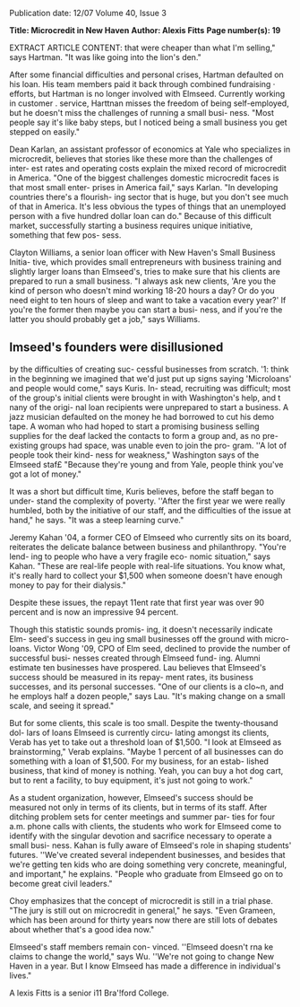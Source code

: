 Publication date: 12/07
Volume 40, Issue 3

**Title: Microcredit in New Haven**
**Author: Alexis Fitts**
**Page number(s): 19**

EXTRACT ARTICLE CONTENT:
that were cheaper than what I'm selling," 
says Hartman. "It was like going into the 
lion's den." 

After some financial difficulties and 
personal crises, Hartman defaulted on 
his loan. His team members paid it back 
through combined fundraising · efforts, 
but Hartman is no longer involved with 
Elmseed. Currently working in customer . 
service, Harttnan misses the freedom of 
being self-employed, but he doesn't miss 
the challenges of running a small busi-
ness. "Most people say it's like baby steps, 
but I noticed being a small business you 
get stepped on easily." 

Dean Karlan, an assistant professor 
of economics at Yale who specializes 
in microcredit, believes that stories like 
these 
more than the challenges of inter-
est rates and operating costs 
explain the 
mixed record of microcredit in America. 
"One of the biggest challenges domestic 
microcredit faces is that most small enter-
prises in America fail," says Karlan. "In 
developing countries there's a flourish-
ing sector that is huge, but you don't see 
much of that in America. It's less obvious 
the types of things that an unemployed 
person with a five hundred dollar loan 
can do." Because of this difficult market, 
successfully starting a business requires 
unique initiative, something that few pos-
sess. 

Clayton Williams, a senior loan officer 
with New Haven's Small Business Initia-
tive, which provides small entrepreneurs 
with business training and slightly larger 
loans than Elmseed's, tries to make sure 
that his clients are prepared to run a small 
business. "I always ask new clients, 'Are 
you the kind of person who doesn't mind 
working 18-20 hours a day? Or do you 
need eight to ten hours of sleep and want 
to take a vacation every year?' If you're the 
former then maybe you can start a busi-
ness, and if you're the latter you should 
probably get a job," says Williams. 

lmseed's founders were disillusioned 
-
by the difficulties of creating suc-
cessful businesses from scratch. '1: think 
in the beginning we imagined that we'd 
just put up signs saying 'Microloans' 
and people would come," says Kuris. In-
stead, recruiting was difficult; most of the 
group's initial clients were brought in with 
Washington's help, and t nany of the origi-
nal loan recipients were unprepared to 
start a business. A jazz musician defaulted 
on the money he had borrowed to cut his 
demo tape. A woman who had hoped to 
start a promising business selling supplies 
for the deaf lacked the contacts to form a 
group and, as no pre-existing groups had 
space, was unable even to join the pro-
gram. ''A lot of people took their kind-
ness for weakness," Washington says of 
the Elmseed staf£ "Because they're young 
and from Yale, people think you've got a 
lot of money." 

It was a short but difficult time, Kuris 
believes, before the staff began to under-
stand the complexity of poverty. ''After 
the first year we were really humbled, 
both by the initiative of our staff, and the 
difficulties of the issue at hand," he says. 
"It was a steep learning curve." 

Jeremy Kahan '04, a former CEO of 
Elmseed who currently sits on its board, 
reiterates the delicate balance between 
business and philanthropy. "You're lend-
ing to people who have a very fragile eco-
nomic situation," says Kahan. "These are 
real-life people with real-life situations. 
You know what, it's really hard to collect 
your $1,500 when someone doesn't have 
enough money to pay for their dialysis." 

Despite these issues, the repayt 11ent rate 
that first year was over 90 percent and is 
now an impressive 94 percent. 

Though this statistic sounds promis-
ing, it doesn't necessarily indicate Elm-
seed's success in geu ing small businesses 
off the ground with micro-loans. Victor 
Wong '09, CPO of Elm seed, declined to 
provide the number of successful busi-
nesses created through Elmseed fund-
ing. Alumni estimate ten businesses have 
prospered. Lau believes that Elmseed's 
success should be measured in its repay-
ment rates, its business successes, and its 
personal successes. "One of our clients 
is a clo~n, and he employs half a dozen 
people," says Lau. "It's making change on 
a small scale, and seeing it spread." 

But for some clients, this scale is too 
small. Despite the twenty-thousand dol-
lars of loans Elmseed is currently circu-
lating amongst its clients, Verab has yet 
to take out a threshold loan of $1,500. 
"I look at Elmseed as brainstorming," 
Verab explains. "Maybe 1 percent of all 
businesses can do something with a loan 
of $1,500. For my business, for an estab-
lished business, that kind of money is 
nothing. Yeah, you can buy a hot dog cart, 
but to rent a facility, to buy equipment, it's 
just not going to work." 

As a student organization, however, 
Elmseed's success should be measured 
not only in terms of its clients, but in 
terms of its staff. After ditching problem 
sets for center meetings and summer par-
ties for four a.m. phone calls with clients, 
the students who work for Elmseed come 
to identify with the singular devotion and 
sacrifice necessary to operate a small busi-
ness. Kahan is fully aware of Elmseed's 
role in shaping students' futures. ''We've 
created several independent businesses, 
and besides that we're getting ten kids 
who are doing something very concrete, 
meaningful, and important," he explains. 
"People who graduate from Elmseed go 
on to become great civil leaders." 

Choy emphasizes that the concept of 
microcredit is still in a trial phase. "The 
jury is still out on microcredit in general," 
he says. "Even Grameen, which has been 
around for thirty years now 
there are 
still lots of debates about whether that's 
a good idea now." 

Elmseed's staff members remain con-
vinced. ''Elmseed doesn't rna ke claims to 
change the world," says Wu. ''We're not 
going to change New Haven in a year. But 
I know Elmseed has made a difference in 
individual's lives." 

A lexis Fitts is a senior i11 Bra'!ford College.